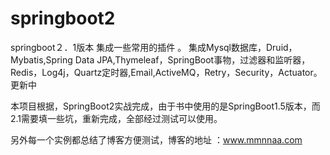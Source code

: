 # springboot2
springboot２．1版本 集成一些常用的插件 。 集成Mysql数据库，Druid，Mybatis,Spring Data JPA,Thymeleaf，SpringBoot事物，过滤器和监听器，Redis，Log4j，Quartz定时器,Email,ActiveMQ，Retry，Security，Actuator。更新中

本项目根据，SpringBoot2实战完成，由于书中使用的是SpringBoot1.5版本，而2.1需要填一些坑，重新完成，全部经过测试可以使用。

另外每一个实例都总结了博客方便测试，博客的地址 ：www.mmnnaa.com
